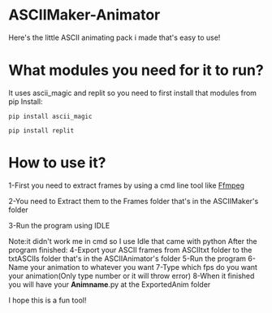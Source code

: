 # ASCIIMaker-Animator
Here's the little ASCII animating pack i made that's easy to use!
# What modules you need for it to run?
  It uses ascii_magic and replit so you need to first install that modules from pip
  Install:
  
    pip install ascii_magic
    
    pip install replit
# How to use it?
  1-First you need to extract frames by using a cmd line tool like [Ffmpeg](https://www.ffmpeg.org/download.html)
  
  2-You need to Extract them to the Frames folder that's in the ASCIIMaker's folder
  
  3-Run the program using IDLE
  
  Note:it didn't work me in cmd so I use Idle that came with python
  After the program finished:
  4-Export your ASCII frames from ASCIItxt folder to the txtASCIIs folder that's in the ASCIIAnimator's folder
  5-Run the program
  6-Name your animation to whatever you want
  7-Type which fps do you want your animation(Only type number or it will throw error)
  8-When it finished you will have your **Animname**.py at the ExportedAnim folder
    
I hope this is a fun tool!

